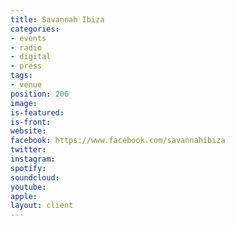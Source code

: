 ```yaml
---
title: Savannah Ibiza
categories:
- events
- radio
- digital
- press
tags:
- venue
position: 206
image: 
is-featured: 
is-front: 
website: 
facebook: https://www.facebook.com/savannahibiza
twitter: 
instagram: 
spotify: 
soundcloud: 
youtube: 
apple: 
layout: client
---
```


